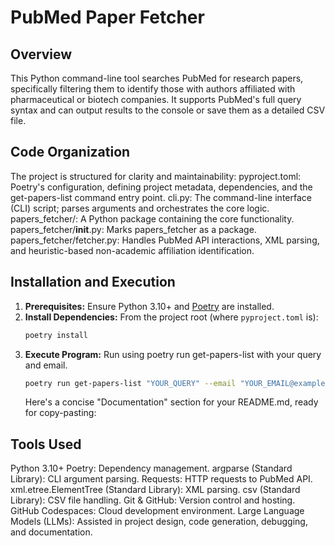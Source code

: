 # PubMed Paper Fetcher

## Overview
This Python command-line tool searches PubMed for research papers, specifically filtering them to identify those with authors affiliated with pharmaceutical or biotech companies. It supports PubMed's full query syntax and can output results to the console or save them as a detailed CSV file.

## Code Organization
The project is structured for clarity and maintainability:
pyproject.toml: Poetry's configuration, defining project metadata, dependencies, and the get-papers-list command entry point.
cli.py: The command-line interface (CLI) script; parses arguments and orchestrates the core logic.
papers_fetcher/: A Python package containing the core functionality.
papers_fetcher/__init__.py: Marks papers_fetcher as a package.
papers_fetcher/fetcher.py: Handles PubMed API interactions, XML parsing, and heuristic-based non-academic affiliation identification.

## Installation and Execution
1.  **Prerequisites:** Ensure Python 3.10+ and [Poetry](https://python-poetry.org/) are installed.
2.  **Install Dependencies:** From the project root (where `pyproject.toml` is):
    ```bash
    poetry install    
    ```
3.  **Execute Program:** Run using poetry run get-papers-list with your query and email.
    ```bash
    poetry run get-papers-list "YOUR_QUERY" --email "YOUR_EMAIL@example.com" [--file FILENAME.csv] [--debug]   
    ```
    Here's a concise "Documentation" section for your README.md, ready for copy-pasting:
    
## Tools Used
Python 3.10+
Poetry: Dependency management.
argparse (Standard Library): CLI argument parsing.
Requests: HTTP requests to PubMed API.
xml.etree.ElementTree (Standard Library): XML parsing.
csv (Standard Library): CSV file handling.
Git & GitHub: Version control and hosting.
GitHub Codespaces: Cloud development environment.
Large Language Models (LLMs): Assisted in project design, code generation, debugging, and documentation.
